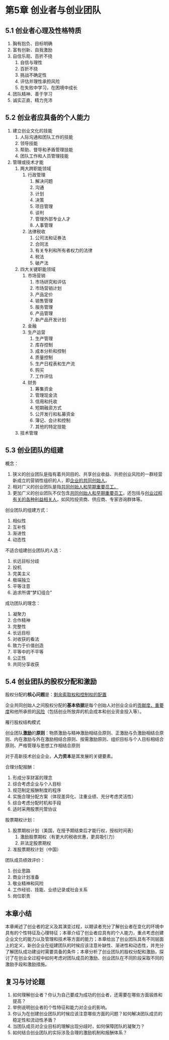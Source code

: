 # 第5章 创业者与创业团队

## 5.1 创业者心理及性格特质

1. 胸有抱负、目标明确
2. 富有创新、自我激励
3. 自信乐观、百折不挠
   1. 自信与理性
   2. 百折不挠
   3. 挑战不确定性
   4. 评估并理性承担风险
   5. 在失败中学习，在困境中成长
4. 团队精神、善于学习
5. 诚实正直、精力充沛

## 5.2 创业者应具备的个人能力

1. 建立创业文化的技能
   1. 人际沟通和团队工作的技能
   2. 领导技能
   3. 帮助、督导和矛盾管理技能
   4. 团队工作和人员管理技能
2. 管理或技术才能
   1. 两大跨职能领域
      1. 行政管理
         1. 解决问题
         2. 沟通
         3. 计划
         4. 决策
         5. 项目管理
         6. 谈判
         7. 管理外部专业人才
         8. 人事管理
      2. 法律税收
         1. 公司法和证券法
         2. 合同法
         3. 有关专利和所有者权力的法律
         4. 税法
         5. 破产法
   2. 四大关键职能领域
      1. 市场营销
         1. 市场研究和评估
         2. 市场营销计划
         3. 产品定价
         4. 销售管理
         5. 服务管理
         6. 产品管理
         7. 新产品开发计划
      2. 金融
      3. 生产运营
         1. 生产管理
         2. 库存控制
         3. 成本分析和控制
         4. 质量控制
         5. 生产日程表和生产流
         6. 购买
         7. 工作评估
      4. 财务
         1. 筹集资金
         2. 管理现金流
         3. 信用和托收
         4. 短期融资方式
         5. 公开发行和私募资金
         6. 簿记、会计和控制
         7. 其他的特定技能
   3. 技术管理

## 5.3 创业团队的组建

概念：

1. 狭义的创业团队是指有着共同目的、共享创业收益、共担创业风险的一群经营新成立的营销性组织的人，即<u>企业的共同创始人</u>。
2. 相对广义的创业团队是指<u>共同创始人和早期重要员工。</u>
3. 更加广义的创业团队不仅包含<u>共同创始人和早期重要员工</u>，还包括与<u>创业过程有关的各种利益相关人</u>，如风险投资商、供应商、专家咨询群体等。

创业团队的组建方式：

1. 相似性
2. 互补性
3. 渐进性
4. 动态性

不适合组建创业团队的人选：

1. 长远目标分歧
2. 投机
3. 完美主义
4. 极端独立
5. 平等注意
6. 追求所谓“梦幻组合”

成功团队的理念：

1. 凝聚力
2. 合作精神
3. 完整性
4. 长远目标
5. 对收获的看法
6. 致力于价值创造
7. 平等中的不平等
8. 公正性
9. 共同分享收获

## 5.4 创业团队的股权分配和激励

股权分配的**核心问题**是：<u>剩余索取权和控制权的配置</u>

企业共同创始人之间股权分配的**基本依据**是每个创始人对创业企业的<u>贡献度、重要度</u>和他所承担的<u>风险</u>（包括创业所放弃的机会成本和创业资金投入等）。

雁行股权结构模式

创业团队**激励**的**原则**：物质激励与精神激励相结合原则、正激励与负激励相结合原则、内在激励与外在激励相结合原则、按需激励原则、组织目标与个人目标相结合原则、严格管理与思想工作相结合原则

对于高新技术创业企业，**人力资本**是其发展的关键要素。

合理分配报酬：

1. 形成分享财富的理念
2. 综合考虑企业与个人目标
3. 规范制定报酬制度的程序
4. 实施合理分配方案（体现差异化、注重业绩、充分考虑灵活性）
5. 综合考虑分配时机和手段
6. 适时采用股票托管协议

股票期权计划：

1. 股票期权计划（美国，在授予期结束后才能行权，授权时间表）
   1. 激励股票期权（有更大的税收优惠，更具吸引力）
   2. 非法定股票期权
2. 准股票期权计划（中国）

团队成员绩效评价：

1. 创业思路
2. 商业计划准备
3. 敬业精神和风险
4. 工作经验、技能、业绩记录或社会关系
5. 岗位职责

## 本章小结

本章阐述了创业者的定义及其演变过程，以期读者充分了解创业者在变化的环境中具有的个性特征及心理特征；本章介绍了创业者应具有的个人能力，重点考虑创建企业文化的能力以及管理和技术等方面的能力；本章给出了创业团队具有不同层面上的定义，新创企业在组建团队的时候应该注意补缺性、渐进性和动态性，并充分了解团队成功建设时需要具备的条件；本章分析了创业团队的股权分配和激励，探讨了在创业全过程中如何考虑对团队成员的激励、创业团队在不同阶段采取不同的激励手段和激励措施。

## 复习与讨论题

1. 如何理解创业者？你认为自己要成为成功的创业者，还需要在哪些方面锻炼和提高？
2. 举例说明创业者的个性特征和能力对企业的影响。
3. 你认为在创建创业团队的时候应该注意哪些方面的问题？如何解决团队成员的稳定性和流动性矛盾？
4. 当团队成员对企业目标的理解出现分歧时，如何保障团队的凝聚力？
5. 如何结合创业团队的实际涉及合理的激励机制和报酬体系？